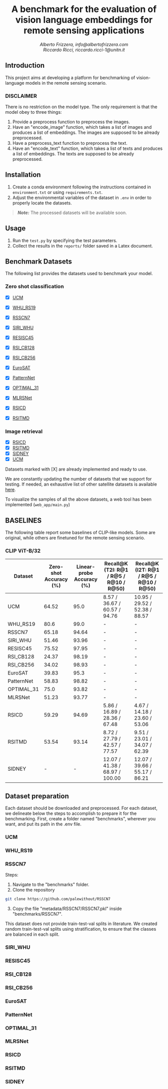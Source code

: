 <center> 
<h1><strong>A benchmark for the evaluation of vision language embeddings for remote sensing applications</strong></h1>
<em>
Alberto Frizzera, info@albertofrizzera.com<br>
Riccardo Ricci, riccardo.ricci-1@unitn.it
</em>
<br>
</center>

## Introduction
This project aims at developing a platform for benchmarking of vision-language models in the remote sensing scenario. 

### DISCLAIMER
There is no restriction on the model type. The only requirement is that the model obey to three things:
1. Provide a preprocess function to preprocess the images.
2. Have an "encode_image" function, which takes a list of images and produces a list of embeddings. The images are supposed to be already preprocessed. 
3. Have a preprocess_text function to preprocess the text.
4. Have an "encode_text" function, which takes a list of texts and produces a list of embeddings. The texts are supposed to be already preprocessed.

## Installation

1. Create a conda environment following the instructions contained in ```environment.txt``` or using ```requirements.txt```.
2. Adjust the environmental variables of the dataset in ```.env``` in order to properly locate the datasets.

> **_Note:_**  The processed datasets will be available soon.

## Usage
1. Run the ```test.py``` by specifying the test parameters.
2. Collect the results in the ```reports/``` folder saved in a Latex document.

## Benchmark Datasets

The following list provides the datasets used to benchmark your model.

### Zero shot classification
- [X] [UCM](http://weegee.vision.ucmerced.edu/datasets/landuse.html)
- [X] [WHU_RS19](https://captain-whu.github.io/BED4RS/#)
- [X] [RSSCN7](https://github.com/palewithout/RSSCN7)
- [X] [SIRI_WHU](http://www.lmars.whu.edu.cn/prof_web/zhongyanfei/e-code.html)
- [X] [RESISC45](https://figshare.com/articles/dataset/NWPU-RESISC45_Dataset_with_12_classes/16674166)
- [X] [RSI_CB128](https://github.com/lehaifeng/RSI-CB)
- [X] [RSI_CB256](https://github.com/lehaifeng/RSI-CB)
- [X] [EuroSAT](https://github.com/phelber/eurosat)
- [X] [PatternNet](https://sites.google.com/view/zhouwx/dataset)
- [X] [OPTIMAL_31](https://huggingface.co/datasets/jonathan-roberts1/Optimal-31)
- [X] [MLRSNet](https://github.com/cugbrs/MLRSNet)
- [X] [RSICD](https://github.com/201528014227051/RSICD_optimal)
- [X] [RSITMD](https://github.com/xiaoyuan1996/AMFMN)


### Image retrieval
- [X] [RSICD](https://github.com/201528014227051/RSICD_optimal)
- [X] [RSITMD](https://github.com/xiaoyuan1996/AMFMN)
- [X] [SIDNEY](https://mega.nz/folder/pG4yTYYA#4c4buNFLibryZnlujsrwEQ)
- [X] [UCM](https://mega.nz/folder/wCpSzSoS#RXzIlrv--TDt3ENZdKN8JA)

Datasets marked with [X] are already implemented and ready to use.

We are constantly updating the number of datasets that we support for testing. 
If needed, an exhaustive list of other satellite datasets is available [here](https://captain-whu.github.io/DiRS/).

To visualize the samples of all the above datasets, a web tool has been implemented (```web_app/main.py```)

## BASELINES
The following table report some baselines of CLIP-like models. Some are original, while others are finetuned for the remote sensing scenario.

### CLIP ViT-B/32
| Dataset    | Zero-shot Accuracy (%) | Linear-probe Accuracy (%) | Recall@K (T2I: R@1 / R@5 / R@10 / R@50) | Recall@K (I2T: R@1 / R@5 / R@10 / R@50) |
|------------|------------------------|---------------------------|----------------------------------------|----------------------------------------|
| UCM        | 64.52                  | 95.0                      | 8.57 / 36.67 / 60.57 / 94.76           | 10.95 / 29.52 / 52.38 / 88.57          |
| WHU_RS19   | 80.6                   | 99.0                      | -                                      | -                                      |
| RSSCN7     | 65.18                  | 94.64                     | -                                      | -                                      |
| SIRI_WHU   | 51.46                  | 93.96                     | -                                      | -                                      |
| RESISC45   | 75.52                  | 97.95                     | -                                      | -                                      |
| RSI_CB128  | 24.37                  | 98.19                     | -                                      | -                                      |
| RSI_CB256  | 34.02                  | 98.93                     | -                                      | -                                      |
| EuroSAT    | 39.83                  | 95.3                      | -                                      | -                                      |
| PatternNet | 58.83                  | 98.82                     | -                                      | -                                      |
| OPTIMAL_31 | 75.0                   | 93.82                     | -                                      | -                                      |
| MLRSNet    | 51.23                  | 93.77                     | -                                      | -                                      |
| RSICD      | 59.29                  | 94.69                     | 5.86 / 16.89 / 28.36 / 67.48           | 4.67 / 14.18 / 23.60 / 53.06          |
| RSITMD     | 53.54                  | 93.14                     | 8.72 / 27.79 / 42.57 / 77.57           | 9.51 / 23.01 / 34.07 / 62.39          |
| SIDNEY     | -                      | -                         | 12.07 / 41.38 / 68.97 / 100.00         | 12.07 / 39.66 / 55.17 / 86.21         |





<!-- <center> 
<img src="assets/report_benchmark.png" width="600"/>
</center> -->

## Dataset preparation
Each dataset should be downloaded and preprocessed. For each dataset, we delineate below the steps to accomplish to prepare it for the benchmarking.
First, create a folder named "benchmarks", wherever you want, and put its path in the .env file.

### UCM

### WHU_RS19

### RSSCN7

Steps:
1. Navigate to the "benchmarks" folder.
2. Clone the repository 
```bash
git clone https://github.com/palewithout/RSSCN7
```
3. Copy the file "metadata/RSSCN7/RSSCN7.pkl" inside "benchmarks/RSSCN7".

This dataset does not provide train-test-val splits in literature. We created random train-test-val splits using stratification, to ensure that the classes are balanced in each split.

### SIRI_WHU

### RESISC45

### RSI_CB128

### RSI_CB256

### EuroSAT

### PatternNet

### OPTIMAL_31

### MLRSNet

### RSICD

### RSITMD

### SIDNEY

